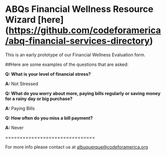 ABQs Financial Wellness Resource Wizard [here] (https://github.com/codeforamerica/abq-financial-services-directory)
===============================

This is an early prototype of our Financial Wellness Evaluation form. 

##Here are some examples of the questions that are asked:

**Q: What is your level of financial stress?**

**A:** Not Stressed

**Q: What do you worry about more, paying bills regularly or saving money for a rainy day or big purchase?**

**A:** Paying Bills

**Q: How often do you miss a bill payment?**

**A:** Never

===============================

For more info please contact us at <a href="mailto:albuquerque@codeforamerica.org">albuquerque@codeforamerica.org</a>